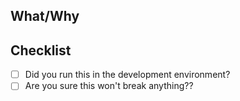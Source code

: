 [//]: # (Don't forget about draft PRs!)
[//]: # (Please provide a description...)

## What/Why

## Checklist

- [ ] Did you run this in the development environment?
- [ ] Are you sure this won't break anything??

